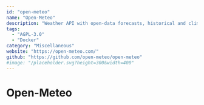```yaml
---
id: "open-meteo"
name: "Open-Meteo"
description: "Weather API with open-data forecasts, historical and climate data from all major national weather services."
tags:
  - "AGPL-3.0"
  - "Docker"
category: "Miscellaneous"
website: "https://open-meteo.com/"
github: "https://github.com/open-meteo/open-meteo"
#image: "/placeholder.svg?height=300&width=400"
---
```


# Open-Meteo
